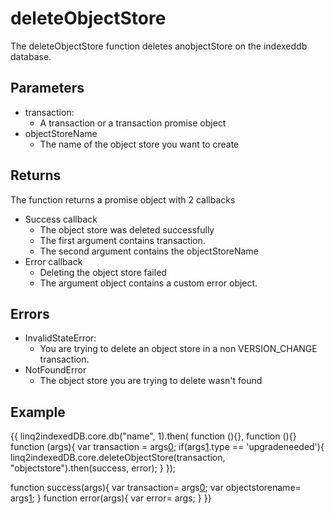 # deleteObjectStore
The deleteObjectStore function deletes anobjectStore on the indexeddb database.
## Parameters
* transaction: 
	* A transaction or a transaction promise object
* objectStoreName
	* The name of the object store you want to create
## Returns
The function returns a promise object with 2 callbacks
* Success callback
	* The object store was deleted successfully
	* The first argument contains transaction.
	* The second argument contains the objectStoreName
* Error callback
	* Deleting the object store failed
	* The argument object contains a custom error object.
## Errors
* InvalidStateError:
	* You are trying to delete an object store in a non VERSION_CHANGE transaction.
* NotFoundError
	* The object store you are trying to delete wasn't found
## Example
{{
linq2indexedDB.core.db("name", 1).then(
function (){},
function (){}
function (args){
    var transaction = args[0](0);
    if(args[1](1).type == 'upgradeneeded'){
         linq2indexedDB.core.deleteObjectStore(transaction, "objectstore").then(success, error);
    }
});

function success(args){
   var transaction= args[0](0);
   var objectstorename= args[1](1);
}
function error(args){
   var error= args;
}
}}